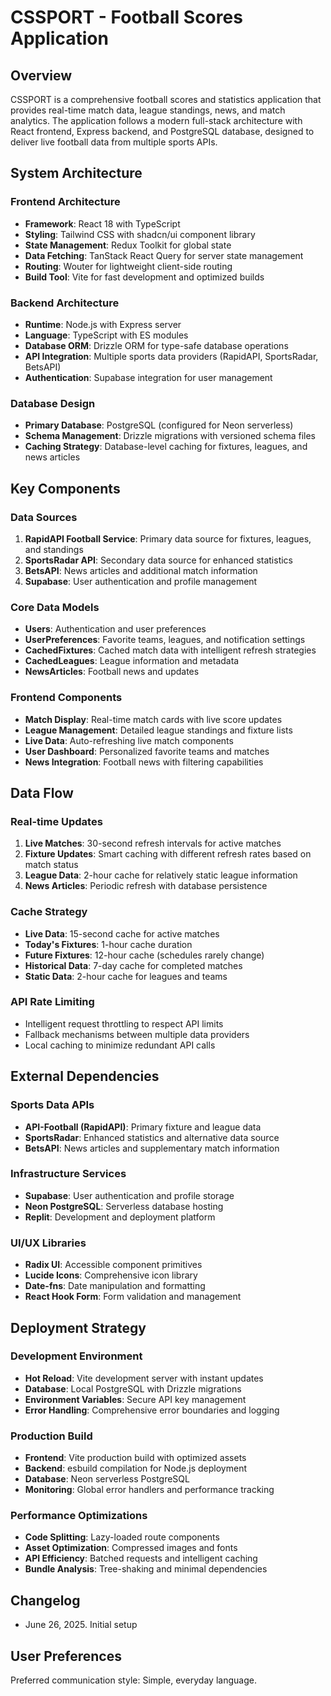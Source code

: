 # CSSPORT - Football Scores Application

## Overview

CSSPORT is a comprehensive football scores and statistics application that provides real-time match data, league standings, news, and match analytics. The application follows a modern full-stack architecture with React frontend, Express backend, and PostgreSQL database, designed to deliver live football data from multiple sports APIs.

## System Architecture

### Frontend Architecture
- **Framework**: React 18 with TypeScript
- **Styling**: Tailwind CSS with shadcn/ui component library
- **State Management**: Redux Toolkit for global state
- **Data Fetching**: TanStack React Query for server state management
- **Routing**: Wouter for lightweight client-side routing
- **Build Tool**: Vite for fast development and optimized builds

### Backend Architecture
- **Runtime**: Node.js with Express server
- **Language**: TypeScript with ES modules
- **Database ORM**: Drizzle ORM for type-safe database operations
- **API Integration**: Multiple sports data providers (RapidAPI, SportsRadar, BetsAPI)
- **Authentication**: Supabase integration for user management

### Database Design
- **Primary Database**: PostgreSQL (configured for Neon serverless)
- **Schema Management**: Drizzle migrations with versioned schema files
- **Caching Strategy**: Database-level caching for fixtures, leagues, and news articles

## Key Components

### Data Sources
1. **RapidAPI Football Service**: Primary data source for fixtures, leagues, and standings
2. **SportsRadar API**: Secondary data source for enhanced statistics
3. **BetsAPI**: News articles and additional match information
4. **Supabase**: User authentication and profile management

### Core Data Models
- **Users**: Authentication and user preferences
- **UserPreferences**: Favorite teams, leagues, and notification settings
- **CachedFixtures**: Cached match data with intelligent refresh strategies
- **CachedLeagues**: League information and metadata
- **NewsArticles**: Football news and updates

### Frontend Components
- **Match Display**: Real-time match cards with live score updates
- **League Management**: Detailed league standings and fixture lists
- **Live Data**: Auto-refreshing live match components
- **User Dashboard**: Personalized favorite teams and matches
- **News Integration**: Football news with filtering capabilities

## Data Flow

### Real-time Updates
1. **Live Matches**: 30-second refresh intervals for active matches
2. **Fixture Updates**: Smart caching with different refresh rates based on match status
3. **League Data**: 2-hour cache for relatively static league information
4. **News Articles**: Periodic refresh with database persistence

### Cache Strategy
- **Live Data**: 15-second cache for active matches
- **Today's Fixtures**: 1-hour cache duration
- **Future Fixtures**: 12-hour cache (schedules rarely change)
- **Historical Data**: 7-day cache for completed matches
- **Static Data**: 2-hour cache for leagues and teams

### API Rate Limiting
- Intelligent request throttling to respect API limits
- Fallback mechanisms between multiple data providers
- Local caching to minimize redundant API calls

## External Dependencies

### Sports Data APIs
- **API-Football (RapidAPI)**: Primary fixture and league data
- **SportsRadar**: Enhanced statistics and alternative data source
- **BetsAPI**: News articles and supplementary match information

### Infrastructure Services
- **Supabase**: User authentication and profile storage
- **Neon PostgreSQL**: Serverless database hosting
- **Replit**: Development and deployment platform

### UI/UX Libraries
- **Radix UI**: Accessible component primitives
- **Lucide Icons**: Comprehensive icon library
- **Date-fns**: Date manipulation and formatting
- **React Hook Form**: Form validation and management

## Deployment Strategy

### Development Environment
- **Hot Reload**: Vite development server with instant updates
- **Database**: Local PostgreSQL with Drizzle migrations
- **Environment Variables**: Secure API key management
- **Error Handling**: Comprehensive error boundaries and logging

### Production Build
- **Frontend**: Vite production build with optimized assets
- **Backend**: esbuild compilation for Node.js deployment
- **Database**: Neon serverless PostgreSQL
- **Monitoring**: Global error handlers and performance tracking

### Performance Optimizations
- **Code Splitting**: Lazy-loaded route components
- **Asset Optimization**: Compressed images and fonts
- **API Efficiency**: Batched requests and intelligent caching
- **Bundle Analysis**: Tree-shaking and minimal dependencies

## Changelog
- June 26, 2025. Initial setup

## User Preferences

Preferred communication style: Simple, everyday language.